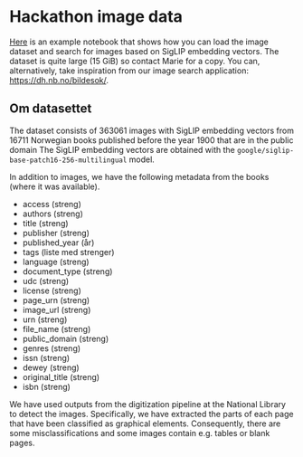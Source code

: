 # Hackathon image data

[Here](simple-search.ipynb) is an example notebook that shows how you can load the image dataset and search for images based on SigLIP embedding vectors.
The dataset is quite large (15 GiB) so contact Marie for a copy.
You can, alternatively, take inspiration from our image search application: https://dh.nb.no/bildesok/.

## Om datasettet

The dataset consists of 363061 images with SigLIP embedding vectors from 16711 Norwegian books published before the year 1900 that are in the public domain
The SigLIP embedding vectors are obtained with the `google/siglip-base-patch16-256-multilingual` model.

In addition to images, we have the following metadata from the books (where it was available).

 * access (streng)
 * authors (streng)
 * title (streng)
 * publisher (streng)
 * published_year (år)
 * tags (liste med strenger)
 * language (streng)
 * document_type (streng)
 * udc (streng)
 * license (streng)
 * page_urn (streng)
 * image_url (streng)
 * urn (streng)
 * file_name (streng)
 * public_domain (streng)
 * genres (streng)
 * issn (streng)
 * dewey (streng)
 * original_title (streng)
 * isbn (streng)

We have used outputs from the digitization pipeline at the National Library to detect the images.
Specifically, we have extracted the parts of each page that have been classified as graphical elements.
Consequently, there are some misclassifications and some images contain e.g. tables or blank pages.
